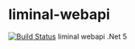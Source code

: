 # liminal-webapi
[![Build Status](https://dev.azure.com/TwoLittleBirds/liminal-webapi/_apis/build/status/TwoLittleBirds.liminal-webapi%20(1)?branchName=main)](https://dev.azure.com/TwoLittleBirds/liminal-webapi/_build/latest?definitionId=7&branchName=main)
liminal  webapi .Net 5
